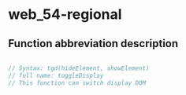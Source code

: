 # web_54-regional

## Function abbreviation description

```javascript

// Syntax: tgd(hideElement, showElement)
// full name: toggleDisplay
// This function can switch display DOM